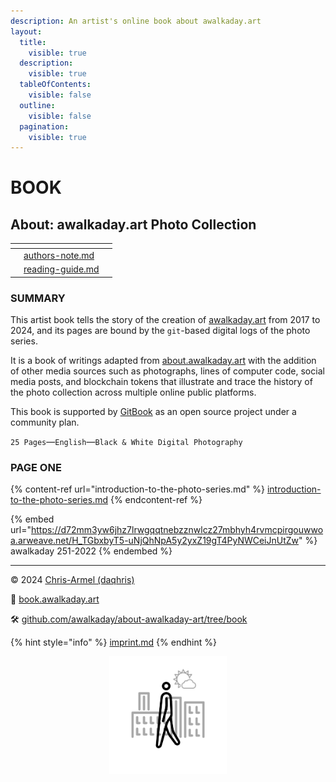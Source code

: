 ```yaml
---
description: An artist's online book about awalkaday.art
layout:
  title:
    visible: true
  description:
    visible: true
  tableOfContents:
    visible: false
  outline:
    visible: false
  pagination:
    visible: true
---
```


# BOOK

## About: awalkaday.art Photo Collection



<table data-card-size="large" data-view="cards"><thead><tr><th></th><th data-type="content-ref"></th><th></th></tr></thead><tbody><tr><td></td><td><a href="authors-note.md">authors-note.md</a></td><td></td></tr><tr><td></td><td><a href="reading-guide.md">reading-guide.md</a></td><td></td></tr></tbody></table>



### SUMMARY

This artist book tells the story of the creation of [awalkaday.art](https://awalkaday.art) from 2017 to 2024, and its pages are bound by the `git`-based digital logs of the photo series.

It is a book of writings adapted from [about.awalkaday.art](https://about.awalkaday.art/) with the addition of other media sources such as photographs, lines of computer code, social media posts, and blockchain tokens that illustrate and trace the history of the photo collection across multiple online public platforms.

This book is supported by [GitBook](https://www.gitbook.com/) as an open source project under a community plan.

`25 Pages`—`English`—`Black & White Digital Photography`



### PAGE ONE&#x20;



{% content-ref url="introduction-to-the-photo-series.md" %}
[introduction-to-the-photo-series.md](introduction-to-the-photo-series.md)
{% endcontent-ref %}



{% embed url="https://d72mm3yw6jhz7lrwgqqtnebzznwlcz27mbhyh4rvmcpirgouwwoa.arweave.net/H_TGbxbyT5-uNjQhNpA5y2yxZ19gT4PyNWCeiJnUtZw" %}
awalkaday 251-2022
{% endembed %}



***



© 2024 [Chris-Armel (daqhris)](https://daqhris.com)

📖 [book.awalkaday.art](https://book.awalkaday.art)

🛠 [github.com/awalkaday/about-awalkaday-art/tree/book](https://github.com/awalkaday/about-awalkaday-art/tree/book)

{% hint style="info" %}
[imprint.md](imprint.md "mention")
{% endhint %}

<div align="center">

<figure><img src=".gitbook/assets/awalkaday-logo-1x1.png" alt="awalkaday.art logo" width="188"><figcaption></figcaption></figure>

</div>

